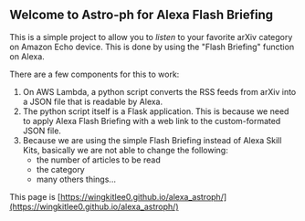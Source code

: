 ## Welcome to Astro-ph for Alexa Flash Briefing

This is a simple project to allow you to *listen* to your favorite arXiv category on Amazon Echo device. This is done by using the "Flash Briefing" function on Alexa.

There are a few components for this to work:

1. On AWS Lambda, a python script converts the RSS feeds from arXiv into a JSON file that is readable by Alexa.
2. The python script itself is a Flask application. This is because we need to apply Alexa Flash Briefing with a web link to the custom-formated JSON file.
3. Because we are using the simple Flash Briefing instead of Alexa Skill Kits, basically we are not able to change the following:
    - the number of articles to be read
    - the category
    - many others things...

This page is [https://wingkitlee0.github.io/alexa_astroph/](https://wingkitlee0.github.io/alexa_astroph/)